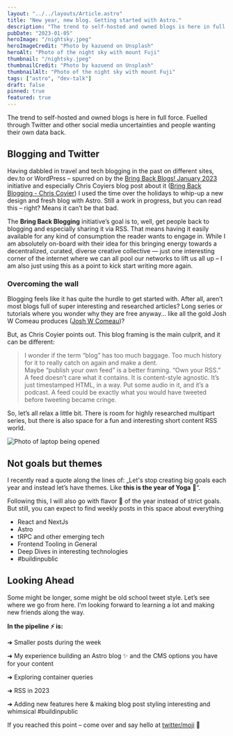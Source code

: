 ```yaml
---
layout: "../../layouts/Article.astro"
title: "New year, new blog. Getting started with Astro."
description: "The trend to self-hosted and owned blogs is here in full force. Fuelled through Twitter and other social media uncertainties and people wanting their own data back. 'Bring Back Blogging' – a decentralized, curated, diverse creative collective."
pubDate: "2023-01-05"
heroImage: "/nightsky.jpeg"
heroImageCredit: "Photo by kazuend on Unsplash"
heroAlt: "Photo of the night sky with mount Fuji"
thumbnail: "/nightsky.jpeg"
thumbnailCredit: "Photo by kazuend on Unsplash"
thumbnailAlt: "Photo of the night sky with mount Fuji"
tags: ["astro", "dev-talk"]
draft: false
pinned: true
featured: true
---
```

The trend to self-hosted and owned blogs is here in full force. Fuelled through Twitter and other social media uncertainties and people wanting their own data back. 

## Blogging and Twitter
Having dabbled in travel and tech blogging in the past on different sites, dev.to or WordPress – spurred on by the [Bring Back Blogs! January 2023](https://bringback.blog/) initiative and especially Chris Coyiers blog post about it ([Bring Back Blogging - Chris Coyier](https://chriscoyier.net/2022/12/26/bring-back-blogging/)) I used the time over the holidays to whip-up a new design and fresh blog with Astro.
Still a work in progress, but you can read this – right? Means it can’t be that bad.

The **Bring Back Blogging** initiative’s goal is to, well, get people back to blogging and especially sharing it via RSS. That means having it easily available for any kind of consumption the reader wants to engage in.
While I am absolutely on-board with their idea for this bringing <span class="text-transparent bg-clip-text bg-gradient-to-r from-pink-300 via-orange-300 to-red-400 font-semibold">energy towards a decentralized, curated, diverse creative collective — just one interesting corner of the internet where we can all pool our networks to lift us all up</span> – I am also just using this as a point to kick start writing more again.

### Overcoming the wall
Blogging feels like it has quite the hurdle to get started with. After all, aren’t most blogs full of super interesting and researched articles? Long series or tutorials where you wonder why they are free anyway… like all the gold Josh W Comeau produces ([Josh W Comeau](https://joshwcomeau.com/))?

But, as Chris Coyier points out. This blog framing is the main culprit, and it can be different:

> I wonder if the term “blog” has too much baggage. Too much history for it to really catch on again and make a dent.   
> Maybe “publish your own feed” is a better framing. “Own your RSS.” A feed doesn’t care what it contains. It is content-style agnostic. It’s just timestamped HTML, in a way. Put some audio in it, and it’s a podcast. A feed could be exactly what you would have tweeted before tweeting became cringe.

So, let’s all relax a little bit. There is room for highly researched multipart series, but there is also space for a fun and interesting short content RSS world.

![Photo of laptop being opened](/laptop_opened.jpg)

## Not goals but themes
I recently read a quote along the lines of: „Let's stop creating big goals each year and instead let’s have themes. Like **this is the year of Yoga** 🧘“.

Following this, I will also go with flavor 🍦 of the year instead of strict goals. But still, you can expect to find weekly posts in this space about everything

* React and NextJs
* Astro
* tRPC and other emerging tech
* Frontend Tooling in General
* Deep Dives in interesting technologies
* <span class="text-transparent bg-clip-text bg-gradient-to-r from-pink-300 via-orange-300 to-red-400 font-semibold">#buildinpublic</span>

## Looking Ahead

Some might be longer, some might be old school tweet style. Let’s see where we go from here. I'm looking forward to learning a lot and making new friends along the way.

**In the pipeline ⚡ is:**

<span class="text-gray-500 mr-3">➜</span> Smaller posts during the week  

<span class="text-gray-500 mr-3">➜</span> My experience building an Astro blog ✨ and the CMS options you have for your content  

<span class="text-gray-500 mr-3">➜</span> Exploring container queries  

<span class="text-gray-500 mr-3">➜</span> RSS in 2023

<span class="text-gray-500 mr-3">➜</span> Adding new features here & making blog post styling interesting and whimsical #buildinpublic

If you reached this point – come over and say hello at [twitter/moji](https://twitter.com/moji) 👋